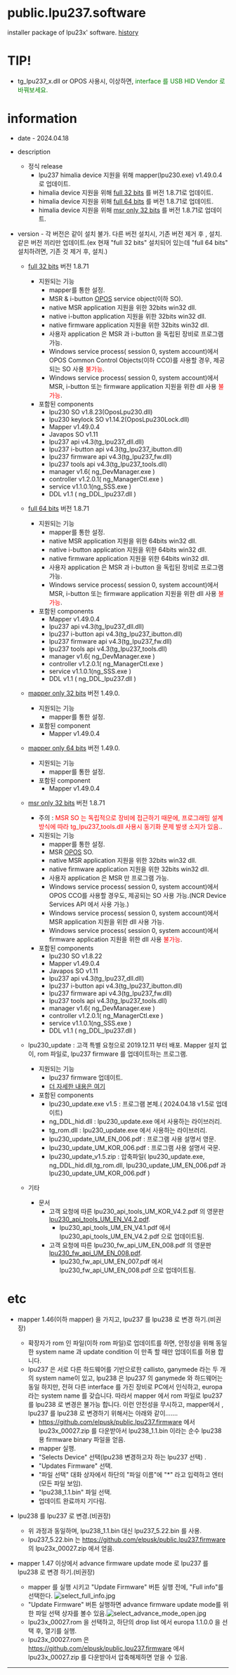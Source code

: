 # public.lpu237.software
installer package of lpu23x' software.
[history](./doc/history_lpu23x.md)

# TIP!
* tg_lpu237_x.dll or OPOS 사용시, 이상하면, <span style="color:green">interface 를 USB HID Vendor 로 바꿔보세요.</span>

# information
* date - 2024.04.18
* description
  * 정식 release
    - lpu237 himalia device 지원을 위해 mapper(lpu230.exe) v1.49.0.4 로 업데이트.
    - himalia device 지원을 위해 [full 32 bits](./full/x86/lpu230_1_8_71.msi) 를  버전 1.8.71로 업데이트.
    - himalia device 지원을 위해 [full 64 bits](./full/x64/lpu230_x64_1_8_71.msi) 를  버전 1.8.71로 업데이트.
    - himalia device 지원을 위해 [msr only 32 bits](./msr_only/x86/lpu230_msr_only_1_8_71.msi) 를  버전 1.8.71로 업데이트.

* version - 각 버전은 같이 설치 불가. 다른 버전 설치시, 기존 버전 제거 후 , 설치. 같은 버전 끼리만 업데이트.(ex 현재 "full 32 bits" 설치되어 있는데 "full 64 bits" 설치하려면, 기존 것 제거 후, 설치.)
  * [full 32 bits](./full/x86/lpu230_1_8_71.msi) 버전 1.8.71
    - 지원되는 기능
      - mapper를 통한 설정.
      - MSR & i-button [OPOS](http://monroecs.com/index.htm) service object(이하 SO).
      - native MSR application 지원을 위한 32bits win32 dll.
      - native i-button application 지원을 위한 32bits win32 dll.
      - native firmware application 지원을 위한 32bits win32 dll.
      - 사용자 application 은 MSR 과 i-button 을 독립된 장비로 프로그램 가능.
      - Windows service process( session 0, system account)에서 OPOS Common Control Objects(이하 CCO)를 사용할 경우, 제공되는 SO 사용 <span style="color:red">불가능</span>.
      - Windows service process( session 0, system account)에서 MSR, i-button 또는 firmware application 지원을 위한 dll 사용 <span style="color:red">불가능</span>.
    - 포함된 components
      - lpu230 SO v1.8.23(OposLpu230.dll)
      - lpu230 keylock SO v1.14.2(OposLpu230Lock.dll)
      - Mapper v1.49.0.4
      - Javapos SO v1.11
      - lpu237 api v4.3(tg_lpu237_dll.dll)
      - lpu237 i-button api v4.3(tg_lpu237_ibutton.dll)
      - lpu237 firmware api v4.3(tg_lpu237_fw.dll)
      - lpu237 tools api v4.3(tg_lpu237_tools.dll)
      - manager v1.6( ng_DevManager.exe )
      - controller v1.2.0.1( ng_ManagerCtl.exe )
      - service v1.1.0.1(ng_SSS.exe )
      - DDL v1.1 ( ng_DDL_lpu237.dll )
  * [full 64 bits](./full/x64/lpu230_x64_1_8_71.msi) 버전 1.8.71
    - 지원되는 기능
      - mapper를 통한 설정.
      - native MSR application 지원을 위한 64bits win32 dll.
      - native i-button application 지원을 위한 64bits win32 dll.
      - native firmware application 지원을 위한 64bits win32 dll.
      - 사용자 application 은 MSR 과 i-button 을 독립된 장비로 프로그램 가능.
      - Windows service process( session 0, system account)에서 MSR, i-button 또는 firmware application 지원을 위한 dll 사용 <span style="color:red">불가능</span>.
    - 포함된 components
      - Mapper v1.49.0.4
      - lpu237 api v4.3(tg_lpu237_dll.dll)
      - lpu237 i-button api v4.3(tg_lpu237_ibutton.dll)
      - lpu237 firmware api v4.3(tg_lpu237_fw.dll)
      - lpu237 tools api v4.3(tg_lpu237_tools.dll)
      - manager v1.6( ng_DevManager.exe )
      - controller v1.2.0.1( ng_ManagerCtl.exe )
      - service v1.1.0.1(ng_SSS.exe )
      - DDL v1.1 ( ng_DDL_lpu237.dll )
  * [mapper only 32 bits](./mapper_only/x86/lpu237_mapper_only_1_49_0.msi) 버전 1.49.0.
    - 지원되는 기능
      - mapper를 통한 설정.
    - 포함된 component
      - Mapper v1.49.0.4
  * [mapper only 64 bits](./mapper_only/x64/lpu237_mapper_only_x64_1_49_0.msi) 버전 1.49.0.
    - 지원되는 기능
      - mapper를 통한 설정.
    - 포함된 component
      - Mapper v1.49.0.4
  * [msr only 32 bits](./msr_only/x86/lpu230_msr_only_1_8_71.msi) 버전 1.8.71
    - 주의 : <span style="color:red">MSR SO 는 독립적으로 장비에 접근하기 때문에, 프로그래밍 설계방식에 따라 tg_lpu237_tools.dll 사용시 동기화 문제 발생 소지가 있음.</span>.
    - 지원되는 기능
      - mapper를 통한 설정.
      - MSR [OPOS](http://monroecs.com/index.htm) SO.
      - native MSR application 지원을 위한 32bits win32 dll.
      - native firmware application 지원을 위한 32bits win32 dll.
      - 사용자 application 은 MSR 만 프로그램 가능.
      - Windows service process( session 0, system account)에서 OPOS CCO를 사용할 경우도, 제공되는 SO 사용 가능.(NCR Device Services API 에서 사용 가능.)
      - Windows service process( session 0, system account)에서 MSR application 지원을 위한 dll 사용 가능.
      - Windows service process( session 0, system account)에서 firmware application 지원을 위한 dll 사용 <span style="color:red">불가능</span>.
    - 포함된 components
      - lpu230 SO v1.8.22
      - Mapper v1.49.0.4
      - Javapos SO v1.11
      - lpu237 api v4.3(tg_lpu237_dll.dll)
      - lpu237 i-button api v4.3(tg_lpu237_ibutton.dll)
      - lpu237 firmware api v4.3(tg_lpu237_fw.dll)
      - lpu237 tools api v4.3(tg_lpu237_tools.dll)
      - manager v1.6( ng_DevManager.exe )
      - controller v1.2.0.1( ng_ManagerCtl.exe )
      - service v1.1.0.1(ng_SSS.exe )
      - DDL v1.1 ( ng_DDL_lpu237.dll )
  * lpu230_update : 고객 특별 요청으로 2019.12.11 부터 배포. Mapper 설치 없이, rom 파일로, lpu237 firmware 를 업데이트하는 프로그램.
    - 지원되는 기능
      - lpu237 firmware 업데이트.
      - [더 자세한 내용은 여기](https://github.com/elpusk/public.lpu237.firmware)
    - 포함된 components
	    - lpu230_update.exe v1.5 : 프로그램 본체.( 2024.04.18 v1.5로 업데이트)
	    - ng_DDL_hid.dll :  lpu230_update.exe 에서 사용하는 라이브러리.
	    - tg_rom.dll  :  lpu230_update.exe 에서 사용하는 라이브러리.
	    - lpu230_update_UM_EN_006.pdf : 프로그램 사용 설명서 영문.
	    - lpu230_update_UM_KOR_006.pdf : 프로그램 사용 설명서 국문.
      - lpu230_update_v1.5.zip : 압축파일( lpu230_update.exe, ng_DDL_hid.dll,tg_rom.dll, lpu230_update_UM_EN_006.pdf 과 lpu230_update_UM_KOR_006.pdf )

  * 기타
    - 문서
      - 고객 요청에 따른 lpu230_api_tools_UM_KOR_V4.2.pdf 의 영문판 [lpu230_api_tools_UM_EN_V4.2.pdf](./doc/lpu230_api_tools_UM_KOR_V4.2.pdf).
        - lpu230_api_tools_UM_EN_V4.1.pdf 에서 lpu230_api_tools_UM_EN_V4.2.pdf 으로 업데이트됨.
      - 고객 요청에 따른 lpu230_fw_api_UM_EN_008.pdf 의 영문판 [lpu230_fw_api_UM_EN_008.pdf](./doc/lpu230_fw_api_UM_EN_008.pdf).
        - lpu230_fw_api_UM_EN_007.pdf 에서 lpu230_fw_api_UM_EN_008.pdf 으로 업데이트됨.

# etc
* mapper 1.46(이하 mapper) 을 가지고, lpu237 를 lpu238 로 변경 하기.(비권장)
  - 확장자가 rom 인 파일(이하 rom 파일)로 업데이트를 하면, 안정성을 위해 동일한 system name 과 update condition 이 만족 할 때만 업데이트를 허용 합니다.
  - lpu237 은 서로 다른 하드웨어를 기반으로한 callisto, ganymede 라는 두 개의 system name이 있고, lpu238 은 lpu237 의  ganymede 와 하드웨어는 동일 하지만, 전혀 다른 interface 를 가진 장비로 PC에서 인식하고, europa 라는 system name 를 갖습니다. 따라서 mapper 에서 rom 파일로  lpu237 를 lpu238 로 변경은 불가능 합니다. 이런 안전성을 무시하고, mapper에서 , lpu237 를 lpu238 로 변경하기 위해서는 아래와 같이.......
    - https://github.com/elpusk/public.lpu237.firmware 에서 lpu23x_00027.zip 를 다운받아서 
lpu238_1.1.bin 이라는 순수 lpu238 용 firmware binary 파일을 얻음.
    - mapper 실행.
    - "Selects Device" 선택(lpu238 변경하고자 하는 lpu237 선택) .
    - "Updates Firmware" 선택.
    - "파일 선택" 대화 상자에서 하단의 "파일 이름"에 "*" 라고 입력하고 엔터(모든 파일 보임).
    - "lpu238_1.1.bin" 파일 선택.
    - 업데이트 완료까지 기다림.

*  lpu238 를  lpu237 로 변경.(비권장)
   - 위 과정과 동일하며, lpu238_1.1.bin 대신 lpu237_5.22.bin 를 사용.
   - lpu237_5.22.bin 는  https://github.com/elpusk/public.lpu237.firmware 의 lpu23x_00027.zip 에서 얻음.

* mapper 1.47 이상에서 advance firmware update mode 로  lpu237 를 lpu238 로 변경 하기.(비권장)
   - mapper 를 실행 시키고 "Update Firmware" 버튼 실행 전에, "Full info"를 선택한다. ![select_full_info.jpg](./img/select_full_info.jpg)
   - "Update Firmware" 버튼 실행하면 advance firmware update mode를 위한 파일 선택 상자를 볼수 있음.![select_advance_mode_open.jpg](./img/select_advance_mode_open.jpg)
   - lpu23x_00027.rom 을 선택하고, 하단의 drop list 에서 europa 1.1.0.0 을 선택 후, 열기를 실행.
   - lpu23x_00027.rom 은 https://github.com/elpusk/public.lpu237.firmware 에서 lpu23x_00027.zip 를 다운받아서 압축해제하면 얻을 수 있음.



-----------

    